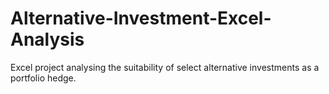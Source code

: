 # Alternative-Investment-Excel-Analysis
Excel project analysing the suitability of select alternative investments as a portfolio hedge.
